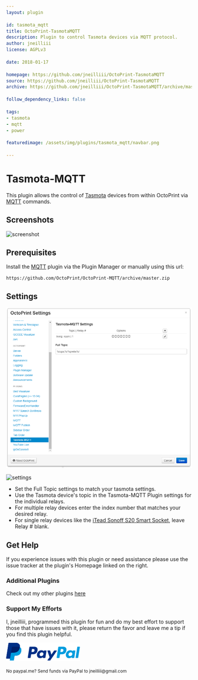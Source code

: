 ```yaml
---
layout: plugin

id: tasmota_mqtt
title: OctoPrint-TasmotaMQTT
description: Plugin to control Tasmota devices via MQTT protocol.
author: jneilliii
license: AGPLv3

date: 2018-01-17

homepage: https://github.com/jneilliii/OctoPrint-TasmotaMQTT
source: https://github.com/jneilliii/OctoPrint-TasmotaMQTT
archive: https://github.com/jneilliii/OctoPrint-TasmotaMQTT/archive/master.zip

follow_dependency_links: false

tags:
- tasmota
- mqtt
- power

featuredimage: /assets/img/plugins/tasmota_mqtt/navbar.png

---
```


# Tasmota-MQTT

This plugin allows the control of [Tasmota](https://github.com/arendst/Sonoff-Tasmota) devices from within OctoPrint via [MQTT](https://github.com/arendst/Sonoff-Tasmota/wiki/MQTT-Overview#mqtt-overview) commands.

## Screenshots

![screenshot](/assets/img/plugins/tasmota_mqtt/navbar.png)

## Prerequisites

Install the [MQTT](https://github.com/OctoPrint/OctoPrint-MQTT) plugin via the Plugin Manager or manually using this url:

	https://github.com/OctoPrint/OctoPrint-MQTT/archive/master.zip
	
## Settings

![settings](/assets/img/plugins/tasmota_mqtt/settings.png)

![settings](/assets/img/plugins/tasmota_mqtt/relay_editor.png)

- Set the Full Topic settings to match your tasmota settings.
- Use the Tasmota device's topic in the Tasmota-MQTT Plugin settings for the individual relays.
- For multiple relay devices enter the index number that matches your desired relay.
- For single relay devices like the [iTead Sonoff S20 Smart Socket](https://www.itead.cc/smart-socket.html), leave Relay # blank.

## Get Help

If you experience issues with this plugin or need assistance please use the issue tracker at the plugin's Homepage linked on the right.

### Additional Plugins

Check out my other plugins [here](https://plugins.octoprint.org/by_author/#jneilliii)

### Support My Efforts
I, jneilliii, programmed this plugin for fun and do my best effort to support those that have issues with it, please return the favor and leave me a tip if you find this plugin helpful.

[![paypal](/assets/img/plugins/tasmota_mqtt/paypal-with-text.png)](https://paypal.me/jneilliii)

<small>No paypal.me? Send funds via PayPal to jneilliii&#64;gmail&#46;com</small>